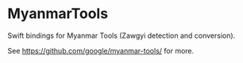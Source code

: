 # MyanmarTools

Swift bindings for Myanmar Tools (Zawgyi detection and conversion).

See https://github.com/google/myanmar-tools/ for more.
